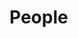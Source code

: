 
People
======

<div id="people-viewer"></div>

<div id="people-controls"></div>

<script type="module" src="./widgets/config.js"></script>

<script type="module" src="/widgets/people.js"></script>

<script type="module">
"use strict";
import { Cfg } from "/widgets/config.js";
import { People } from "/widgets/people.js";

let people_viewer = document.getElementById('people-viewer'),
    people_controls = document.getElementById('people-controls'),
    /* Edit controls */
    edit_button = document.createElement('button'),
    remove_button = document.createElement('button'),
    return_button = document.createElement('button'),
    /* Save controls */
    save_button = document.createElement('button'),
    cancel_button = document.createElement('button'),
    params = new URLSearchParams(window.location.search),
    cl_people_id = params.get('cl_people_id'),
    base_url = Cfg.base_url;

function as_bool(s) {
    if (s.startsWith('t') || s.startsWith('T') || s.startsWith('1')) {
        return true;
    }
    return false;
}

function normalize_person(data) {
    let m = new Map();
    for (const key of Object.keys(data)) {
        switch(key) {
            case "caltech":
                m[key] = as_bool(data[key]);
                break;
            case "faculty":
                m[key] = as_bool(data[key]);
                break;
            case "jpl":
                m[key] = as_bool(data[key]);
                break;
            case "alumn":
                m[key] = as_bool(data[key]);
                break;
            default:
                m[key] = data[key];
        }
    }
    return m
}


function savePeople() {
    let elem = document.querySelector('#people-viewer > people-input');
    console.log("DEBUG savePeople() partially implemented.", elem, elem.value);
    if (elem !== null) {
        let data = elem.value,
            src = JSON.stringify(normalize_person(data)),
            method = 'POST';
        /* FIXME: Validate form */
        /* FIXME: turn form into people object, send to API */
        /* FIXME: if successful return to list otherwise show error and remain on form */
        console.log(`DEBUG before cl_people_id -> ${cl_people_id}`)
        if (cl_people_id == null) {
            cl_people_id = data['cl_people_id'];
            method = 'PUT';
        }
        console.log(`DEBUG cl_people_id -> ${cl_people_id} method -> ${method}`)
        let oReq = new XMLHttpRequest(),
            api_path = `${base_url}/api/people/${cl_people_id}`;
        console.log("DEBUG data", typeof(data), data);
        console.log("DEBUG src", typeof(src), src);
        console.log(`DEBUG api_path ${api_path}`);
        oReq.addEventListener('load', function () {
            console.log(`DEBUG load recieved`);
            window.history.go(-1);
        });
        oReq.open(method, api_path);
        oReq.setRequestHeader("Content-Type", "application/json;charset=UTF-8");
        oReq.send(src);
    }
}

function cancelPeople() {
    if (cl_people_id == null) {
        returnToPeopleList();
        return;
    }
    /* Reload the current page in display mode */
    window.history.go();
}

function createPeople() {
    let people_viewer = document.getElementById('people-viewer'),
        /* Editor for people */
        people_input = document.createElement('people-input');
    people_viewer.innerHTML = '';
    people_viewer.appendChild(people_input);
    show_save_buttons();
}


function returnToPeopleList() {
    let numberOfEntries = window.history.length;
    if (numberOfEntries > 1) {
        window.history.back();
    } else {
        window.location.href = `${base_url}/app/people.html`;
    }
}

function removePeople() {
    let oReq = new XMLHttpRequest(),
        api_path = `${base_url}/api/people/${cl_people_id}`;
    oReq.addEventListener('load', function () {
        returnToPeopleList();
    });
    oReq.open('DELETE', api_path);
    oReq.send();
}


function show_edit_buttons() {
    people_controls.innerHTML = '';
    people_controls.appendChild(edit_button);
    people_controls.appendChild(remove_button);
    people_controls.appendChild(return_button);
    /* FIXME: Need to wire up actions of each button */
}

function show_save_buttons() {
    people_controls.innerHTML = '';
    people_controls.appendChild(save_button);
    people_controls.appendChild(cancel_button);
    /* FIXME: Need to wire up actions of each button */
}

function editPeople() {
    console.log("DEBUG editPeople() cl_people_id ->", cl_people_id);
    let src = this.responseText,
        obj = JSON.parse(src),
        /* Display Editor for people */
        people_editor = document.createElement('people-input'),
        people_viewer = document.getElementById('people-viewer');
    people_editor.value = obj;
    people_viewer.innerHTML = '';
    people_viewer.appendChild(people_editor);
    show_save_buttons();
}

function updatePeople() {
    let elem = document.querySelector('div#people-viewer people-display'),
        people_id = elem.getAttribute('cl_people_id'),
        oReq = new XMLHttpRequest();

    oReq.addEventListener('load', editPeople);
    oReq.open('GET', `/api/people/${people_id}`);
    oReq.send();
}

function displayPeople() {
    let src = this.responseText,
        obj = JSON.parse(src),
        /* Display people */
        people_display = document.createElement('people-display');
    people_display.value = obj;
    people_viewer.innerHTML = '';
    people_viewer.appendChild(people_display);
    show_edit_buttons();
}

function retrievePeople(cl_people_id) {
    let oReq = new XMLHttpRequest();
    oReq.addEventListener('load', displayPeople);
    oReq.open('GET', `/api/people/${cl_people_id}`);
    oReq.send();
}

save_button.innerHTML = 'Save';
save_button.addEventListener('click', savePeople, false);
cancel_button.innerHTML = 'Cancel';
cancel_button.addEventListener('click', cancelPeople, false);
edit_button.innerHTML = 'Edit';
edit_button.addEventListener('click', updatePeople, false);
remove_button.innerHTML = 'Remove';
remove_button.addEventListener('click', removePeople, false);
return_button.innerHTML = "Return to list";
return_button.addEventListener('click', returnToPeopleList, false);
if (! cl_people_id) {
    createPeople();
} else {
    retrievePeople(cl_people_id);
}
</script>
